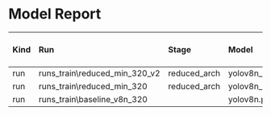 # Model Report

| Kind   | Run                           | Stage        | Model            |   ImgSize |   Epochs |   Batch | File                                          |   Size (MB) |   mAP@0.5 |   mAP@0.5:0.95 |   Train Time (min) |   Params (M) |   FLOPs (G) |   Latency (ms) |
|:-------|:------------------------------|:-------------|:-----------------|----------:|---------:|--------:|:----------------------------------------------|------------:|----------:|---------------:|-------------------:|-------------:|------------:|---------------:|
| run    | runs_train\reduced_min_320_v2 | reduced_arch | yolov8n_min.yaml |       320 |      100 |      32 | runs_train\reduced_min_320_v2\weights\best.pt |       3.109 |    0.861  |         0.5402 |              211.4 |       1.5387 |      0.5748 |          6.21  |
| run    | runs_train\reduced_min_320    | reduced_arch | yolov8n_min.yaml |       320 |       10 |      16 | runs_train\reduced_min_320\weights\best.pt    |       3.603 |    0.7638 |         0.4493 |               18.7 |       1.7992 |      0.6469 |          6.569 |
| run    | runs_train\baseline_v8n_320   |              | yolov8n.pt       |       320 |       60 |      16 | runs_train\baseline_v8n_320\weights\best.pt   |       5.923 |    0.8879 |         0.5803 |               89.7 |       3.011  |      1.0243 |          6.965 |
